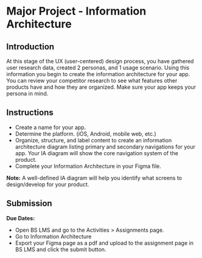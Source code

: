 # Major Project - Information Architecture

## Introduction

At this stage of the UX (user-centered) design process, you have gathered user research data, created 2 personas, and 1 usage scenario. Using this information you begin to create the information architecture for your app. You can review your competitor research to see what features other products have and how they are organized. Make sure your app keeps your persona in mind.

## Instructions

- Create a name for your app.
- Determine the platform. (iOS, Android, mobile web, etc.)
- Organize, structure, and label content to create an information architecture diagram listing primary and secondary navigations for your app. Your IA diagram will show the core navigation system of the product.
- Complete your Information Architecture in your Figma file.

**Note:** A well-defined IA diagram will help you identify what screens to design/develop for your product.

## Submission

**Due Dates:**

<Badge text="Both Sections: Sunday October 22nd @11:59pm" />

- Open BS LMS and go to the Activities > Assignments page.
- Go to Information Architecture
- Export your Figma page as a pdf and upload to the assignment page in BS LMS and click the submit button.
